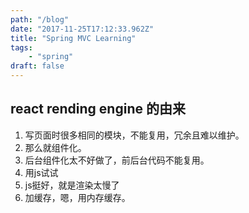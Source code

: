 ```yaml
---
path: "/blog"
date: "2017-11-25T17:12:33.962Z"
title: "Spring MVC Learning"
tags: 
    - "spring"
draft: false
---
```


## react rending engine 的由来

1. 写页面时很多相同的模块，不能复用，冗余且难以维护。
2. 那么就组件化。
3. 后台组件化太不好做了，前后台代码不能复用。
4. 用js试试
5. js挺好，就是渲染太慢了
6. 加缓存，嗯，用内存缓存。